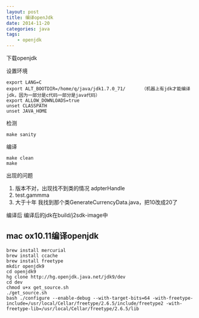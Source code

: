 ```yaml
---
layout: post
title: 编译openJdk
date: 2014-11-20
categories: java
tags:
    - openjdk
---
```


下载openjdk

设置环境

    export LANG=C
    export ALT_BOOTDIR=/home/q/java/jdk1.7.0_71/      （机器上有jdk才能编译jdk，因为一部分是c代码一部分是java代码）    
    export ALLOW_DOWNLOADS=true  
    unset CLASSPATH  
    unset JAVA_HOME

检测

    make sanity

编译

    make clean
    make

出现的问题

1.  版本不对，出现找不到类的情况 adpterHandle
2.  test.gammma
3.  大于十年
我找到那个类GenerateCurrencyData.java，把10改成20了

编译后
编译后的jdk在build/j2sdk-image中


## mac ox10.11编译openjdk

    brew install mercurial
    brew install ccache
    brew install freetype
    mkdir openjdk9
    cd openjdk9
    hg clone http://hg.openjdk.java.net/jdk9/dev
    cd dev
    chmod u+x get_source.sh
    ./get_source.sh
    bash ./configure --enable-debug --with-target-bits=64 -with-freetype-include=/usr/local/Cellar/freetype/2.6.5/include/freetype2 -with-freetype-lib=/usr/local/Cellar/freetype/2.6.5/lib
